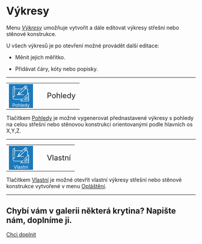 <h1>Výkresy</h1>

<p>Menu <u><i>Výkresy</i></u> umožňuje vytvořit a dále editovat výkresy střešní nebo stěnové konstrukce.</p>

<p>U všech výkresů je po otevření možné provádět další editace:</p>
<ul>
  <li><p>Měnit jejich měřítko.</p></li>
  <li><p>Přidávat čáry, kóty nebo popisky.</p></li>
</ul>

<hr class="main"> <!-- Vodorovná čára jako oddělovač sekce -->

<table>
  <tr>
    <td>
      <div style="position: relative; width: 64px; height: 64px;">
        <img src="img/MainDrawings64x64.png" alt="MainDrawings64x64.png" width="64" height="64">
        <div style="position: absolute; bottom: 0; width: 100%; background: none; color: white; font-size: 12px; text-align: center;">
          Pohledy
        </div>
      </div>
    </td>
    <td style="vertical-align: middle; font-size: 20px; padding-left: 30px;">
      Pohledy
    </td>
  </tr>
</table>

<p>Tlačítkem <u>Pohledy</u> je možné vygenerovat přednastavené výkresy s pohledy na celou střešní nebo stěnovou konstrukci orientovanými podle hlavních os X,Y,Z.</p>

<hr class="main"> <!-- Vodorovná čára jako oddělovač sekce -->

<table>
  <tr>
    <td>
      <div style="position: relative; width: 64px; height: 64px;">
        <img src="img/MainDrawings64x64.png" alt="MainDrawings64x64.png" width="64" height="64">
        <div style="position: absolute; bottom: 0; width: 100%; background: none; color: white; font-size: 12px; text-align: center;">
          Vlastní
        </div>
      </div>
    </td>
    <td style="vertical-align: middle; font-size: 20px; padding-left: 30px;">
      Vlastní
    </td>
  </tr>
</table>

<p>Tlačítkem <u>Vlastní</u> je možné otevřít vlastní výkresy střešní nebo stěnové konstrukce vytvořené v menu <u>Opláštění</u>.</p>

<hr class="main"> <!-- Vodorovná čára jako oddělovač sekce -->

<h2>Chybí vám v galerii některá krytina? Napište nám, doplníme ji.</h2>
<a href="mailto:jiri.podval@histruct.com?subject=Dotaz na HiStruct konfigurátor budov" class="btn">
  Chci doplnit
</a>

<!-- product: HiStruct Building Configurator -->

